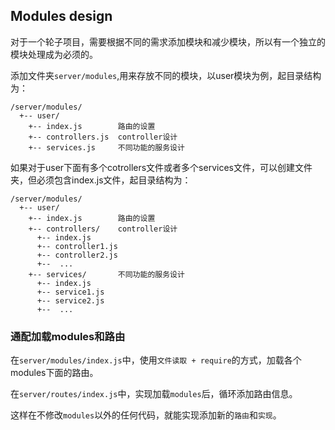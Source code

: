## Modules design

对于一个轮子项目，需要根据不同的需求添加模块和减少模块，所以有一个独立的模块处理成为必须的。

添加文件夹`server/modules`,用来存放不同的模块，以user模块为例，起目录结构为：

```
/server/modules/
  +-- user/
    +-- index.js        路由的设置
    +-- controllers.js  controller设计
    +-- services.js     不同功能的服务设计
```

如果对于user下面有多个cotrollers文件或者多个services文件，可以创建文件夹，但必须包含index.js文件，起目录结构为：

```
/server/modules/
  +-- user/
    +-- index.js        路由的设置
    +-- controllers/    controller设计
      +-- index.js
      +-- controller1.js
      +-- controller2.js
      +--  ...
    +-- services/       不同功能的服务设计
      +-- index.js
      +-- service1.js
      +-- service2.js
      +--  ...
```

### 通配加载modules和路由

在`server/modules/index.js`中，使用`文件读取 + require`的方式，加载各个modules下面的路由。

在`server/routes/index.js`中，实现加载`modules`后，循环添加路由信息。

这样在不修改`modules`以外的任何代码，就能实现添加新的`路由`和`实现`。
